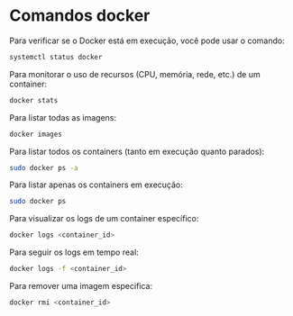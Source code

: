 # Comandos docker

Para verificar se o Docker está em execução, você pode usar o comando:
```bash
systemctl status docker
```

Para monitorar o uso de recursos (CPU, memória, rede, etc.) de um container:
```bash
docker stats
```

Para listar todas as imagens:
```bash
docker images
```

Para listar todos os containers (tanto em execução quanto parados):
```bash
sudo docker ps -a
```

Para listar apenas os containers em execução:
```bash
sudo docker ps
```

Para visualizar os logs de um container específico:
```bash
docker logs <container_id>
```

Para seguir os logs em tempo real:
```bash
docker logs -f <container_id>
```

Para remover uma imagem especifica:
```bash
docker rmi <container_id>
```